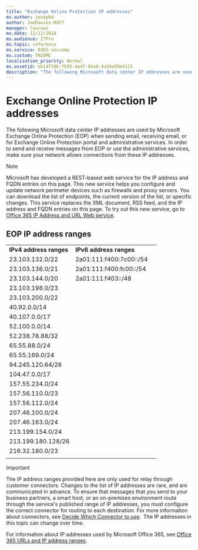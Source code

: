 ```yaml
---
title: "Exchange Online Protection IP addresses"
ms.author: josephd
author: JoeDavies-MSFT
manager: laurawi
ms.date: 12/12/2018
ms.audience: ITPro
ms.topic: reference
ms.service: O365-seccomp
ms.custom: TN2DMC
localization_priority: Normal
ms.assetid: eb14f38b-7b55-4a47-84a0-4a56a59e4111
description: "The following Microsoft data center IP addresses are used by Microsoft Exchange Online Protection (EOP) when sending email, receiving email, or for Exchange Online Protection portal and administrative services. In order to send and receive messages from EOP or use the administrative services, make sure your network allows connections from these IP addresses."
---
```


# Exchange Online Protection IP addresses

The following Microsoft data center IP addresses are used by Microsoft Exchange Online Protection (EOP) when sending email, receiving email, or for Exchange Online Protection portal and administrative services. In order to send and receive messages from EOP or use the administrative services, make sure your network allows connections from these IP addresses.
 
> [!NOTE]
> Microsoft has developed a REST-based web service for the IP address and FQDN entries on this page. This new service helps you configure and update network perimeter devices such as firewalls and proxy servers. You can download the list of endpoints, the current version of the list, or specific changes. This service replaces the XML document, RSS feed, and the IP address and FQDN entries on this page. To try out this new service, go to [Office 365 IP Address and URL Web service](https://docs.microsoft.com/office365/enterprise/office-365-ip-web-service). 
 
## EOP IP address ranges

||||
|:-----|:-----|:-----|
|**IPv4 address ranges** <br/> |**IPv6 address ranges** <br/> |
| 23.103.132.0/22 | 2a01:111:f400:7c00::/54 |
| 23.103.136.0/21 | 2a01:111:f400:fc00::/54 |
| 23.103.144.0/20 | 2a01:111:f403::/48 |
| 23.103.198.0/23 |  |
| 23.103.200.0/22 |  |
| 40.92.0.0/14 |  |
| 40.107.0.0/17 |  |
| 52.100.0.0/14 |  |
| 52.238.78.88/32 |  |
| 65.55.88.0/24 |  |
| 65.55.169.0/24 |  |
| 94.245.120.64/26 |  |
| 104.47.0.0/17 |  |
| 157.55.234.0/24 |  |
| 157.56.110.0/23 |  |
| 157.56.112.0/24 |  |
| 207.46.100.0/24 |  |
| 207.46.163.0/24 |  |
| 213.199.154.0/24 |  |
| 213.199.180.128/26 |  |
| 216.32.180.0/23 |  |
||||
 
> [!IMPORTANT]
> The IP address ranges provided here are only used for relay through customer connectors. Changes to the list of IP addresses are rare, and are communicated in advance. To ensure that messages that you send to your business partners, a smart host, or an on-premises environment route through the service's published range of IP addresses, you must configure the correct connector for routing to each destination. For more information about connectors, see [Decide Which Connector to use](https://docs.microsoft.com/exchange/mail-flow-best-practices/use-connectors-to-configure-mail-flow/set-up-connectors-to-route-mail).  The IP addresses in this topic can change over time.  
 
For information about IP addresses used by Microsoft Office 365, see [Office 365 URLs and IP address ranges](https://go.microsoft.com/fwlink/p/?LinkId=324165).

